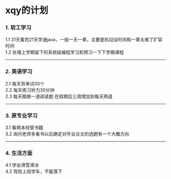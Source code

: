 # xqy的计划
### 1.  软工学习  
1.1 31天看完21天学通java，一般一天一章，主要是机动没时间和一章太难了扩容时间  
1.2 处理上学期留下的系统级编程学习和预习一下下学期课程  
****
### 2.	英语学习  
2.1 每天背单词30个  
2.2 每天练习听力30分钟  
2.3 每天精做一道阅读题 在假期后三周增加到每天两道  
****
### 3.  原专业学习  
3.1 看两本经管书籍  
3.2 询问老师多看书以后确定对毕业论文的选题有一个大概方向  
****
### 4.  生活方面  
4.1 学会滑雪滑冰  
4.2 驾校上班学车，不能落下  
